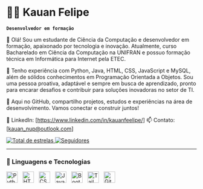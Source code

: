 # 👨‍💻 Kauan Felipe

**`Desenvolvedor em formação`**

👋 Olá! Sou um estudante de Ciência da Computação e desenvolvedor em formação, apaixonado por tecnologia e inovação. Atualmente, curso Bacharelado em Ciência da Computação na UNIFRAN e possuo formação técnica em Informática para Internet pela ETEC.

🚀 Tenho experiência com Python, Java, HTML, CSS, JavaScript e MySQL, além de sólidos conhecimentos em Programação Orientada a Objetos. Sou uma pessoa proativa, adaptável e sempre em busca de aprendizado, pronto para encarar desafios e contribuir para soluções inovadoras no setor de TI.

📌 Aqui no GitHub, compartilho projetos, estudos e experiências na área de desenvolvimento. Vamos conectar e construir juntos!

🔗 LinkedIn: [https://www.linkedin.com/in/kauanfeelipe/]
📫 Contato: [kauan_nup@outlook.com]

<p align="left"> <a href="https://github.com/kauanfeelipe?tab=repositories&sort=stargazers"> <img alt="Total de estrelas" title="Total de estrelas no GitHub" src="https://custom-icon-badges.demolab.com/github/stars/kauanfeelipe?color=55960c&style=for-the-badge&labelColor=488207&logo=star&label=Estrelas" /> </a> <a href="https://github.com/kauanfeelipe?tab=followers"> <img alt="Seguidores" title="Me siga no GitHub" src="https://custom-icon-badges.demolab.com/github/followers/kauanfeelipe?color=236ad3&labelColor=1155ba&style=for-the-badge&logo=github&label=Seguidores&logoColor=white" /> </a> </p>

---

### 🤖 Linguagens e Tecnologias

<img 
    align="left" 
    alt="Python" 
    title="Python"
    width="30px" 
    style="padding-right: 10px;" 
    src="https://cdn.jsdelivr.net/gh/devicons/devicon@latest/icons/python/python-original.svg" 
/>
<img 
    align="left" 
    alt="HTML"
    title="HTML" 
    width="30px" 
    style="padding-right: 10px;" 
    src="https://cdn.jsdelivr.net/gh/devicons/devicon@latest/icons/html5/html5-original.svg" 
/>
<img 
    align="left" 
    alt="CSS" 
    title="CSS"
    width="30px" 
    style="padding-right: 10px;" 
    src="https://cdn.jsdelivr.net/gh/devicons/devicon@latest/icons/css3/css3-original.svg" 
/>
<img 
    align="left" 
    alt="JavaScript" 
    title="JavaScript"
    width="30px" 
    style="padding-right: 10px;" 
    src="https://cdn.jsdelivr.net/gh/devicons/devicon@latest/icons/javascript/javascript-original.svg" 
/>
<img 
    align="left" 
    alt="Bootstrap"
    title="Bootstrap" 
    width="30px" 
    style="padding-right: 10px;" 
    src="https://cdn.jsdelivr.net/gh/devicons/devicon@latest/icons/bootstrap/bootstrap-original.svg" 
/>
<img 
    align="left" 
    alt="Tailwind" 
    title="Tailwind"
    width="30px" 
    style="padding-right: 10px;" 
    src="https://cdn.jsdelivr.net/gh/devicons/devicon@latest/icons/tailwindcss/tailwindcss-original.svg" 
/>
<img 
    align="left" 
    alt="Git" 
    title="Git"
    width="30px" 
    style="padding-right: 10px;" 
    src="https://cdn.jsdelivr.net/gh/devicons/devicon@latest/icons/git/git-original.svg" 
/>


<br/>
<br/>

